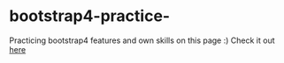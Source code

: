 # bootstrap4-practice-
Practicing bootstrap4 features and own skills on this page :)
Check it out <a href="https://b4practice.surge.sh">here</a>
